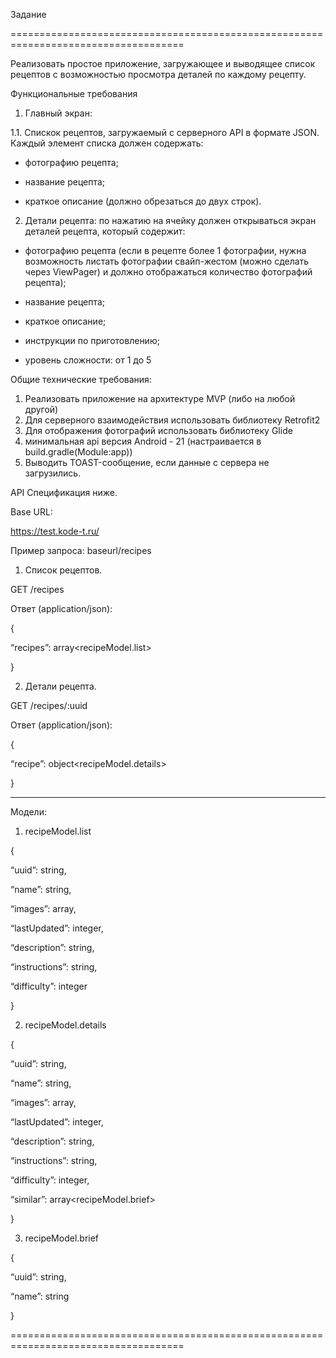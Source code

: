Задание

====================================================================================

Реализовать простое приложение,
 загружающее и выводящее список рецептов с возможностью просмотра деталей по каждому рецепту.

Функциональные требования

1. Главный экран:

1.1. Спискок рецептов,
 загружаемый с серверного API в формате JSON. Каждый элемент списка должен содержать:

- фотографию рецепта;

- название рецепта;

- краткое описание (должно
 обрезаться до двух строк).

2. Детали рецепта: по
 нажатию на ячейку должен открываться экран деталей рецепта, который содержит:

- фотографию рецепта
 (если в рецепте более 1 фотографии, нужна возможность листать фотографии свайп-жестом (можно сделать через ViewPager) и должно отображаться количество фотографий рецепта);

- название рецепта;

- краткое описание;

- инструкции по приготовлению;

- уровень сложности:
 от 1 до 5 

Общие технические требования:
1) Реализовать приложение на архитектуре MVP (либо на любой другой)
2) Для серверного взаимодействия использовать библиотеку Retrofit2
3) Для отображения фотографий использовать библиотеку Glide
4) минимальная api версия Android - 21 (настраивается в build.gradle(Module:app))
5) Выводить TOAST-сообщение, если данные с сервера не загрузились.

API Спецификация ниже.

Base URL:

https://test.kode-t.ru/

Пример запроса: baseurl/recipes

1. Список рецептов.

GET /recipes

Ответ (application/json):

{

“recipes”: array<recipeModel.list>

}

2. Детали рецепта.

GET /recipes/:uuid

Ответ (application/json):

{

“recipe”: object<recipeModel.details>

}

----------------------

Модели:

1. recipeModel.list

{

“uuid”: string,

“name”: string,

“images”: array<string>,

“lastUpdated”: integer,

“description”: string,

“instructions”: string,

“difficulty”: integer

}

2. recipeModel.details

{

“uuid”: string,

“name”: string,

“images”: array<string>,

“lastUpdated”: integer,

“description”: string,

“instructions”: string,

“difficulty”: integer,

“similar”: array<recipeModel.brief>

}

3. recipeModel.brief

{

“uuid”: string,

“name”: string

}


====================================================================================